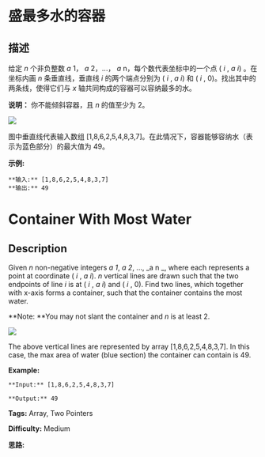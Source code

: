 # 盛最多水的容器

## 描述

给定 _n_ 个非负整数 _a_ 1， _a_ 2，...， _a_ n，每个数代表坐标中的一个点 ( _i_ ,  _a i_) 。在坐标内画 _n_ 条垂直线，垂直线 _i_  的两个端点分别为 ( _i_ ,  _a i_) 和 ( _i_ , 0)。找出其中的两条线，使得它们与  _x_  轴共同构成的容器可以容纳最多的水。

**说明：** 你不能倾斜容器，且  _n_  的值至少为 2。

![](https://aliyun-lc-upload.oss-cn-hangzhou.aliyuncs.com/aliyun-lc-upload/uploads/2018/07/25/question_11.jpg)

图中垂直线代表输入数组 [1,8,6,2,5,4,8,3,7]。在此情况下，容器能够容纳水（表示为蓝色部分）的最大值为 49。



**示例:**

    
    
    **输入:** [1,8,6,2,5,4,8,3,7]
    **输出:** 49



# Container With Most Water

## Description



Given _n_ non-negative integers _a 1_, _a 2_, ..., _a n _, where each represents a point at coordinate ( _i_ , _a i_). _n_ vertical lines are drawn such that the two endpoints of line _i_ is at ( _i_ , _a i_) and ( _i_ , 0). Find two lines, which together with x-axis forms a container, such that the container contains the most water.

**Note:  **You may not slant the container and _n_ is at least 2.



![](https://s3-lc-upload.s3.amazonaws.com/uploads/2018/07/17/question_11.jpg)

The above vertical lines are represented by array [1,8,6,2,5,4,8,3,7]. In this case, the max area of water (blue section) the container can contain is 49.



**Example:**

    
    
    **Input:** [1,8,6,2,5,4,8,3,7]
    **Output:** 49


**Tags:** Array, Two Pointers

**Difficulty:** Medium

**思路:**
